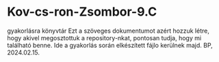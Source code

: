 # Kov-cs-ron-Zsombor-9.C
gyakorlásra könyvtár
Ezt a szöveges dokumentumot azért hozzuk létre, hogy akivel megosztottuk a repository-nkat, pontosan tudja, hogy mi található benne.
Ide a gyakorlás során elkészített fájlo kerülnek majd.
BP, 2024.02.15.
